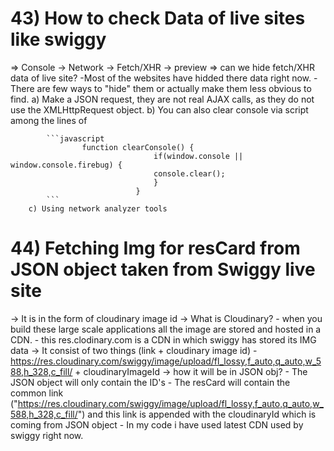 # 43) How to check Data of live sites like swiggy 
=> Console -> Network -> Fetch/XHR -> preview
=> can we hide fetch/XHR data of live site?
    -Most of the websites have hidded there data right now.
    -There are few ways to "hide" them or actually make them less obvious to find.
        a) Make a JSON request, they are not real AJAX calls, as they do not use the XMLHttpRequest object.
        b) You can also clear console via script among the lines of

            ```javascript           
                    function clearConsole() { 
                                    if(window.console || window.console.firebug) {
                                    console.clear();
                                    }
                                }
            ```
        c) Using network analyzer tools
        
# 44) Fetching Img for resCard from JSON object taken from Swiggy live site
-> It is in the form of cloudinary image id
-> What is Cloudinary?
    - when you build these large scale applications all the image are stored and hosted in a CDN.
    - this res.clodinary.com is a CDN in which swiggy has stored its IMG data
-> It consist of two things (link + cloudinary image id)
    - https://res.cloudinary.com/swiggy/image/upload/fl_lossy,f_auto,q_auto,w_588,h_328,c_fill/ + cloudinaryImageId 
->  how it will be in JSON obj?
    - The JSON object will only contain the ID's
    - The resCard will contain the common link ("https://res.cloudinary.com/swiggy/image/upload/fl_lossy,f_auto,q_auto,w_588,h_328,c_fill/") and this link is appended with the cloudinaryId which is coming from JSON object
    - In my code i have used latest CDN used by swiggy right now.

 
    